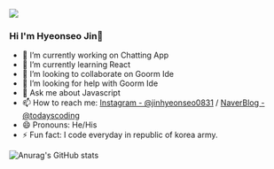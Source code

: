 <a href="https://blog.naver.com/wlsgustj123" target="_blank"><img src="https://img.shields.io/badge/Naver-#03C75A?style=flat-square&logo=blog&logoColor=white"/></a>
### Hi I'm Hyeonseo Jin👋

- 🔭 I’m currently working on Chatting App
- 🌱 I’m currently learning React
- 👯 I’m looking to collaborate on Goorm Ide
- 🤔 I’m looking for help with Goorm Ide
- 💬 Ask me about Javascript
- 📫 How to reach me: [Instagram - @jinhyeonseo0831](https://www.instagram.com/jinhyeonseo0831) / [NaverBlog - @todayscoding](https://blog.naver.com/wlsgustj123)
- 😄 Pronouns: He/His
- ⚡ Fun fact: I code everyday in republic of korea army.

![Anurag's GitHub stats](https://github-readme-stats.vercel.app/api?username=todayscoding&show_icons=true&theme=radical)
